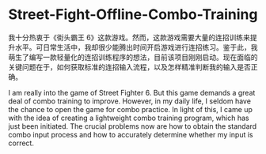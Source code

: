 # Street-Fight-Offline-Combo-Training

我十分热衷于《街头霸王 6》这款游戏。然而，这款游戏需要大量的连招训练来提升水平。可日常生活中，我却很少能腾出时间开启游戏进行连招练习。鉴于此，我萌生了编写一款轻量化的连招训练程序的想法，目前该项目刚刚启动。现在面临的关键问题在于，如何获取标准的连招输入流程，以及怎样精准判断我的输入是否正确。

I am really into the game of Street Fighter 6. But this game demands a great deal of combo training to improve. However, in my daily life, I seldom have the chance to open the game for combo practice. In light of this, I came up with the idea of creating a lightweight combo training program, which has just been initiated. The crucial problems now are how to obtain the standard combo input process and how to accurately determine whether my input is correct.
